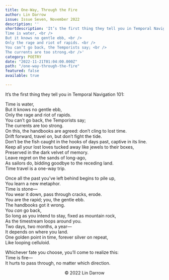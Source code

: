 ```yaml
---
title: One-Way, Through the Fire
author: Lin Darrow
issue: Issue Seven, November 2022
description: ''
shortdescription: 'It’s the first thing they tell you in Temporal Navigation 101: <br /><br />
Time is water, <br />
But it knows no gentle ebb, <br />
Only the rage and riot of rapids. <br />
You can’t go back, the Temporists say; <br />
The currents are too strong.<br />'
category: POETRY
date: "2022-11-21T01:04:00.000Z"
path: "/one-way-through-the-fire"
featured: false
available: true

---
```


It’s the first thing they tell you in Temporal Navigation 101: <br />

Time is water, <br />
But it knows no gentle ebb, <br />
Only the rage and riot of rapids. <br />
You can’t go back, the Temporists say; <br />
The currents are too strong. <br />
On this, the handbooks are agreed: don’t cling to lost time. <br />
Drift forward, travel on, but don’t fight the tide. <br />
Don’t be the fish caught in the hooks of days past, captive in its line. <br />
Keep all your lost loves tucked away like jewels to their boxes, <br />
Preserved in the dark velvet of memory. <br />
Leave regret on the sands of long-ago, <br />
As sailors do, bidding goodbye to the receding land. <br />
Time travel is a one-way trip. <br />

Once all the past you’ve left behind begins to pile up, <br />
You learn a new metaphor. <br />
Time is stone— <br />
You wear it down, pass through cracks, erode. <br />
You are the rapid; you, the gentle ebb. <br />
The handbooks got it wrong. <br />
You *can* go back, <br />
So long as you intend to stay, fixed as mountain rock, <br />
As the timestream loops around you. <br />
Two days, two months, a year— <br />
It depends on where you land. <br />
One golden point in time, forever silver on repeat, <br />
Like looping celluloid. <br />

Whichever fate you choose, you’ll come to realize this: <br />
Time is fire— <br />
It hurts to pass through, no matter which direction. <br />


<p style="text-align: center;">© 2022 Lin Darrow</p>